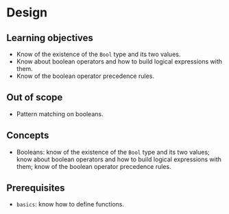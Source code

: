 # Design

## Learning objectives

- Know of the existence of the `Bool` type and its two values.
- Know about boolean operators and how to build logical expressions with them.
- Know of the boolean operator precedence rules.

## Out of scope

- Pattern matching on booleans.

## Concepts

- Booleans: know of the existence of the `Bool` type and its two values; know about boolean operators and how to build logical expressions with them; know of the boolean operator precedence rules.

## Prerequisites

- `basics`: know how to define functions.
